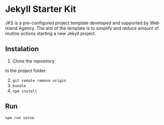 # Jekyll Starter Kit

JKS is a pre-configured project template developed and supported by Web Island
Agency. The aim of the template is to simplify and reduce amount of routine
actions starting a new Jekyll project.

## Instalation
1. Clone the repository

In the project folder:

2. `git remote remove origin`
3. `bundle`
4. `npm install`

## Run
`npm run serve`
